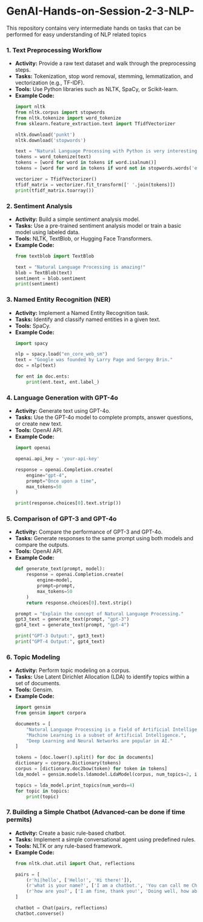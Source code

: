 # GenAI-Hands-on-Session-2-3-NLP-
This repository contains very intermediate hands on tasks that can be performed for easy understanding of NLP related topics

### 1. **Text Preprocessing Workflow**
   - **Activity:** Provide a raw text dataset and walk through the preprocessing steps.
   - **Tasks:** Tokenization, stop word removal, stemming, lemmatization, and vectorization (e.g., TF-IDF).
   - **Tools:** Use Python libraries such as NLTK, SpaCy, or Scikit-learn.
   - **Example Code:**
     ```python
     import nltk
     from nltk.corpus import stopwords
     from nltk.tokenize import word_tokenize
     from sklearn.feature_extraction.text import TfidfVectorizer

     nltk.download('punkt')
     nltk.download('stopwords')

     text = "Natural Language Processing with Python is very interesting."
     tokens = word_tokenize(text)
     tokens = [word for word in tokens if word.isalnum()]
     tokens = [word for word in tokens if word not in stopwords.words('english')]

     vectorizer = TfidfVectorizer()
     tfidf_matrix = vectorizer.fit_transform([' '.join(tokens)])
     print(tfidf_matrix.toarray())
     ```

### 2. **Sentiment Analysis**
   - **Activity:** Build a simple sentiment analysis model.
   - **Tasks:** Use a pre-trained sentiment analysis model or train a basic model using labeled data.
   - **Tools:** NLTK, TextBlob, or Hugging Face Transformers.
   - **Example Code:**
     ```python
     from textblob import TextBlob

     text = "Natural Language Processing is amazing!"
     blob = TextBlob(text)
     sentiment = blob.sentiment
     print(sentiment)
     ```

### 3. **Named Entity Recognition (NER)**
   - **Activity:** Implement a Named Entity Recognition task.
   - **Tasks:** Identify and classify named entities in a given text.
   - **Tools:** SpaCy.
   - **Example Code:**
     ```python
     import spacy

     nlp = spacy.load("en_core_web_sm")
     text = "Google was founded by Larry Page and Sergey Brin."
     doc = nlp(text)

     for ent in doc.ents:
         print(ent.text, ent.label_)
     ```

### 4. **Language Generation with GPT-4o**
   - **Activity:** Generate text using GPT-4o.
   - **Tasks:** Use the GPT-4o model to complete prompts, answer questions, or create new text.
   - **Tools:** OpenAI API.
   - **Example Code:**
     ```python
     import openai

     openai.api_key = 'your-api-key'

     response = openai.Completion.create(
         engine="gpt-4",
         prompt="Once upon a time",
         max_tokens=50
     )

     print(response.choices[0].text.strip())
     ```

### 5. **Comparison of GPT-3 and GPT-4o**
   - **Activity:** Compare the performance of GPT-3 and GPT-4o.
   - **Tasks:** Generate responses to the same prompt using both models and compare the outputs.
   - **Tools:** OpenAI API.
   - **Example Code:**
     ```python
     def generate_text(prompt, model):
         response = openai.Completion.create(
             engine=model,
             prompt=prompt,
             max_tokens=50
         )
         return response.choices[0].text.strip()

     prompt = "Explain the concept of Natural Language Processing."
     gpt3_text = generate_text(prompt, "gpt-3")
     gpt4_text = generate_text(prompt, "gpt-4")

     print("GPT-3 Output:", gpt3_text)
     print("GPT-4 Output:", gpt4_text)
     ```

### 6. **Topic Modeling**
   - **Activity:** Perform topic modeling on a corpus.
   - **Tasks:** Use Latent Dirichlet Allocation (LDA) to identify topics within a set of documents.
   - **Tools:** Gensim.
   - **Example Code:**
     ```python
     import gensim
     from gensim import corpora

     documents = [
         "Natural Language Processing is a field of Artificial Intelligence.",
         "Machine Learning is a subset of Artificial Intelligence.",
         "Deep Learning and Neural Networks are popular in AI."
     ]

     tokens = [doc.lower().split() for doc in documents]
     dictionary = corpora.Dictionary(tokens)
     corpus = [dictionary.doc2bow(token) for token in tokens]
     lda_model = gensim.models.ldamodel.LdaModel(corpus, num_topics=2, id2word=dictionary, passes=15)

     topics = lda_model.print_topics(num_words=4)
     for topic in topics:
         print(topic)
     ```

### 7. **Building a Simple Chatbot (Advanced-can be done if time permits)**
   - **Activity:** Create a basic rule-based chatbot.
   - **Tasks:** Implement a simple conversational agent using predefined rules.
   - **Tools:** NLTK or any rule-based framework.
   - **Example Code:**
     ```python
     from nltk.chat.util import Chat, reflections

     pairs = [
         (r'hi|hello', ['Hello!', 'Hi there!']),
         (r'what is your name?', ['I am a chatbot.', 'You can call me Chatbot.']),
         (r'how are you?', ['I am fine, thank you!', 'Doing well, how about you?']),
     ]

     chatbot = Chat(pairs, reflections)
     chatbot.converse()
     ```

